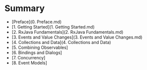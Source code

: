 # Summary
* [Preface](0. Preface.md)
* [1. Getting Started](1. Getting Started.md)
* [2. RxJava Fundamentals](2. RxJava Fundamentals.md)
* [3. Events and Value Changes](3. Events and Value Changes.md)
* [4. Collections and Data](4. Collections and Data)
* [5. Combining Observables] 
* [6. Bindings and Dialogs]
* [7. Concurrency]
* [8. Event Models]

